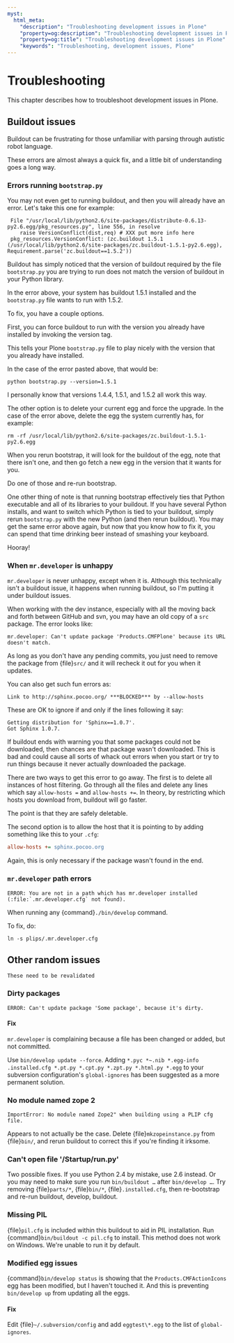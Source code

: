 ```yaml
---
myst:
  html_meta:
    "description": "Troubleshooting development issues in Plone"
    "property=og:description": "Troubleshooting development issues in Plone"
    "property=og:title": "Troubleshooting development issues in Plone"
    "keywords": "Troubleshooting, development issues, Plone"
---
```


# Troubleshooting

This chapter describes how to troubleshoot development issues in Plone.

## Buildout issues

Buildout can be frustrating for those unfamiliar with parsing through autistic robot language.

These errors are almost always a quick fix, and a little bit of understanding goes a long way.


### Errors running `bootstrap.py`

You may not even get to running buildout, and then you will already have an error.
Let's take this one for example:

```console
 File "/usr/local/lib/python2.6/site-packages/distribute-0.6.13-py2.6.egg/pkg_resources.py", line 556, in resolve
    raise VersionConflict(dist,req) # XXX put more info here
 pkg_resources.VersionConflict: (zc.buildout 1.5.1 (/usr/local/lib/python2.6/site-packages/zc.buildout-1.5.1-py2.6.egg), Requirement.parse('zc.buildout==1.5.2'))
```

Buildout has simply noticed that the version of buildout required by the file `bootstrap.py` you are trying to run does not match the version of buildout in your Python library.

In the error above, your system has buildout 1.5.1 installed and the `bootstrap.py` file wants to run with 1.5.2.

To fix, you have a couple options.

First, you can force buildout to run with the version you already have installed by invoking the version tag.

This tells your Plone `bootstrap.py` file to play nicely with the version that you already have installed.

In the case of the error pasted above, that would be:

```shell
python bootstrap.py --version=1.5.1
```

I personally know that versions 1.4.4, 1.5.1, and 1.5.2 all work this way.

The other option is to delete your current egg and force the upgrade.
In the case of the error above, delete the egg the system currently has, for example:

```shell
rm -rf /usr/local/lib/python2.6/site-packages/zc.buildout-1.5.1-py2.6.egg
```

When you rerun bootstrap, it will look for the buildout of the egg, note that there isn't one, and then go fetch a new egg in the version that it wants for you.

Do one of those and re-run bootstrap.

One other thing of note is that running bootstrap effectively ties that Python executable and all of its libraries to your buildout.
If you have several Python installs, and want to switch which Python is tied to your buildout, simply rerun `bootstrap.py` with the new Python (and then rerun buildout).
You may get the same error above again, but now that you know how to fix it, you can spend that time drinking beer instead of smashing your keyboard.

Hooray!


### When `mr.developer` is unhappy

`mr.developer` is never unhappy, except when it is.
Although this technically isn't a buildout issue, it happens when running buildout, so I'm putting it under buildout issues.

When working with the dev instance, especially with all the moving back and forth between GitHub and svn, you may have an old copy of a `src` package.
The error looks like:

```console
mr.developer: Can't update package 'Products.CMFPlone' because its URL doesn't match.
```

As long as you don't have any pending commits, you just need to remove the package from {file}`src/` and it will recheck it out for you when it updates.

You can also get such fun errors as:

```console
Link to http://sphinx.pocoo.org/ ***BLOCKED*** by --allow-hosts
```

These are OK to ignore if and only if the lines following it say:

```console
Getting distribution for 'Sphinx==1.0.7'.
Got Sphinx 1.0.7.
```

If buildout ends with warning you that some packages could not be downloaded, then chances are that package wasn't downloaded.
This is bad and could cause all sorts of whack out errors when you start or try to run things because it never actually downloaded the package.

There are two ways to get this error to go away.
The first is to delete all instances of host filtering.
Go through all the files and delete any lines which say `allow-hosts =` and `allow-hosts +=`.
In theory, by restricting which hosts you download from, buildout will go faster.

The point is that they are safely deletable.

The second option is to allow the host that it is pointing to by adding something like this to your `.cfg`:

```cfg
allow-hosts += sphinx.pocoo.org
```

Again, this is only necessary if the package wasn't found in the end.


### `mr.developer` path errors

```console
ERROR: You are not in a path which has mr.developer installed (:file:`.mr.developer.cfg` not found).
```

When running any {command}`./bin/develop` command.

To fix, do:

```shell
ln -s plips/.mr.developer.cfg
```


## Other random issues

```{TODO}
These need to be revalidated
```


### Dirty packages

```console
ERROR: Can't update package 'Some package', because it's dirty.
```


#### Fix

`mr.developer` is complaining because a file has been changed or added, but not committed.

Use `bin/develop update --force`.
Adding `*.pyc *~.nib *.egg-info .installed.cfg *.pt.py *.cpt.py *.zpt.py *.html.py *.egg` to your subversion configuration's `global-ignores` has been suggested as a more permanent solution.


### No module named zope 2

```console
ImportError: No module named Zope2" when building using a PLIP cfg file.
```

Appears to not actually be the case.
Delete {file}`mkzopeinstance.py` from {file}`bin/`, and rerun buildout to correct this if you're finding it irksome.


### Can't open file '/Startup/run.py'

Two possible fixes.
If you use Python 2.4 by mistake, use 2.6 instead.
Or you may need to make sure you run `bin/buildout …` after `bin/develop …`.
Try removing {file}`parts/*`, {file}`bin/*`, {file}`.installed.cfg`, then re-bootstrap and re-run buildout, develop, buildout.


### Missing PIL

{file}`pil.cfg` is included within this buildout to aid in PIL installation.
Run {command}`bin/buildout -c pil.cfg` to install.
This method does not work on Windows.
We're unable to run it by default.


### Modified egg issues

{command}`bin/develop status` is showing that the `Products.CMFActionIcons` egg has been modified, but I haven't touched it.
And this is preventing `bin/develop up` from updating all the eggs.

#### Fix

Edit {file}`~/.subversion/config` and add `eggtest\*.egg` to the list of `global-ignores`.
